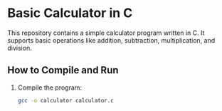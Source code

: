 # Basic Calculator in C

This repository contains a simple calculator program written in C. It supports basic operations like addition, subtraction, multiplication, and division.

## How to Compile and Run
1. Compile the program:
   ```bash
   gcc -o calculator calculator.c
